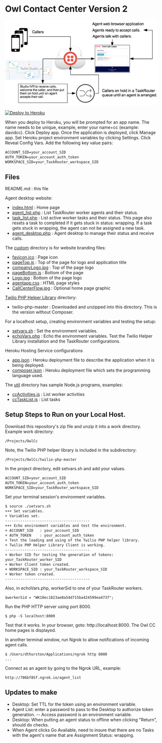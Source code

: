 # Owl Contact Center Version 2

<img src="custom/CallCenterFlow.jpg"/>

[![Deploy to Heroku](https://www.herokucdn.com/deploy/button.svg)](https://heroku.com/deploy?template=https://github.com/tigerfarm/owlcc)

When you deploy to Heroku, you will be prompted for an app name. The name needs to be unique,
example, enter your name+cc (example: davidcc). Click Deploy app. Once the application is deployed, click Manage app.
Set Heroku project environment variables by clicking Settings.
Click Reveal Config Vars. Add the following key value pairs:
```
ACCOUNT_SID=your_account_SID
AUTH_TOKEN=your_account_auth_token
WORKSPACE_SID=your_TaskRouter_workspace_SID
```

## Files

README.md : this file

Agent desktop website:
- [index.html](index.html) : Home page
- [agent_list.php](agent_list.php) : List TaskRouter worker agents and their status.
- [task_list.php](task_list.php) : List active worker tasks and their status. This page also resets a task to completed
if it gets stuck in status: wrapping. If a task gets stuck in wrapping, the agent can not be assigned a new task. 
- [agent_desktop.php](agent_desktop.php) : Agent desktop to manage their status and receive calls.

The [custom](custom) directory is for website branding files:
- [favicon.ico](favicon.ico) : Page icon
- [pageTop.js](pageTop.js) : Top of the page for logo and application title
- [companyLogo.jpg](companyLogo.jpg) : Top of the page logo
- [pageBottom.js](pageBottom.js) : Bottom of the page
- [Logo.jpg](Logo.jpg) : Bottom of the page logo
- [agentapp.css](agentapp.css) : HTML page styles
- [CallCenterFlow.jpg](CallCenterFlow.jpg) : Optional home page graphic

[Twilio PHP Helper Library](https://www.twilio.com/docs/libraries/php) directory:
- twilio-php-master : Downloaded and unzipped into this directory. This is the version without Composer.

For a localhost setup, creating environment variables and testing the setup:
- [setvars.sh](setvars.sh) : Set the environment variables.
- [echoVars.php](echoVars.php) : Echo the environment variables. Test the Twilio Helper Library installation and the TaskRouter configurations.

Heroku Hosting Service configurations
- [app.json](app.json) : Heroku deployment file to describe the application when it is being deployed.
- [composer.json](composer.json) : Heroku deployment file which sets the programming language used.

The [util](util) directory has sample Node.js programs, examples:
- [ccActivities.js](ccActivities.js) : List worker activities
- [ccTaskList.js](ccTaskList.js) : List tasks

## Setup Steps to Run on your Local Host.

Download this repository's zip file and unzip it into a work directory.
Example work directory:
```
/Projects/OwlCc
```

Note, the Twilio PHP helper library is included in the subdirectory:
```
/Projects/OwlCc/twilio-php-master
```

In the project directory, edit setvars.sh and add your values.
```
ACCOUNT_SID=your_account_SID
AUTH_TOKEN=your_account_auth_token
WORKSPACE_SID=your_TaskRouter_workspace_SID
```

Set your terminal session's environment variables.
```
$ source ./setvars.sh
+++ Set variables.
+ Variables set.
---------------------------------------
+++ Echo environment variables and test the environment.
+ ACCOUNT_SID   : your_account_SID
+ AUTH_TOKEN    : your_account_auth_token
+ Test the loading and using of the Twilio PHP helper library.
+ Twilio PHP Helper Library Client is working.
---------------------------------------
+ Worker SID for testing the generation of tokens: your_TaskRouter_worker_SID
+ Worker Client token created.
+ WORKSPACE_SID : your_TaskRouter_workspace_SID
+ Worker token created.
--------------------------------------- 
```

Also, in echoVars.php, workerSid to one of your TaskRouter workers.
```
$workerSid = "WK10ec1823ae8a54d715ba424599ea473f";
```

Run the PHP HTTP server using port 8000.
```
$ php -S localhost:8000
```

Test that it works. In your browser, goto: http://localhost:8000.
The Owl CC home pages is displayed.

In another terminal window, run Ngrok to allow notifications of incoming agent calls.
```
$ /Users/dthurston/Applications/ngrok http 8000
...
```

Connect as an agent by going to the Ngrok URL, example:
```
http://706bf85f.ngrok.io/agent_list
```

## Updates to make

- Desktop: Set TTL for the token using an environment variable.
- Agent List: enter a password to pass to the Desktop to authorize token generation.
-- Access password is an environment variable.
- Desktop: When putting an agent status to offline when clicking "Return", should do checks. 
- When Agent clicks Go Available, need to insure that there are no Tasks with the agent's name that are Assignment Status: wrapping.
